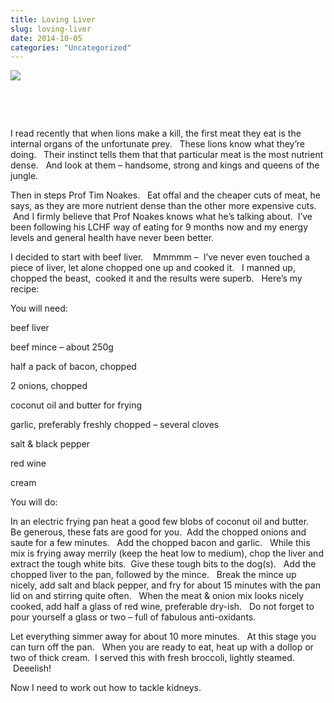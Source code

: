 ```yaml
---
title: Loving Liver
slug: loving-liver
date: 2014-10-05
categories: "Uncategorized"
---
```


<p><img src="https://res.cloudinary.com/dy6grlu8z/image/upload/v1558842167/j7t0bcuxzwrwf6zqpaho.jpg"/></p>
<p> </p>
<p> </p>
<p>I read recently that when lions make a kill, the first meat they eat is the internal organs of the unfortunate prey.   These lions know what they’re doing.   Their instinct tells them that that particular meat is the most nutrient dense.   And look at them – handsome, strong and kings and queens of the jungle.</p>
<p>Then in steps Prof Tim Noakes.   Eat offal and the cheaper cuts of meat, he says, as they are more nutrient dense than the other more expensive cuts.  And I firmly believe that Prof Noakes knows what he’s talking about.  I’ve been following his LCHF way of eating for 9 months now and my energy levels and general health have never been better.</p>
<p>I decided to start with beef liver.    Mmmmm –  I’ve never even touched a piece of liver, let alone chopped one up and cooked it.   I manned up, chopped the beast,  cooked it and the results were superb.   Here’s my recipe:</p>
<p>You will need:</p>
<p>beef liver</p>
<p>beef mince – about 250g</p>
<p>half a pack of bacon, chopped</p>
<p>2 onions, chopped</p>
<p>coconut oil and butter for frying</p>
<p>garlic, preferably freshly chopped – several cloves</p>
<p>salt &amp; black pepper</p>
<p>red wine</p>
<p>cream</p>
<p>You will do:</p>
<p>In an electric frying pan heat a good few blobs of coconut oil and butter.   Be generous, these fats are good for you.  Add the chopped onions and saute for a few minutes.   Add the chopped bacon and garlic.   While this mix is frying away merrily (keep the heat low to medium), chop the liver and extract the tough white bits.  Give these tough bits to the dog(s).   Add the chopped liver to the pan, followed by the mince.   Break the mince up nicely, add salt and black pepper, and fry for about 15 minutes with the pan lid on and stirring quite often.   When the meat &amp; onion mix looks nicely cooked, add half a glass of red wine, preferable dry-ish.   Do not forget to pour yourself a glass or two – full of fabulous anti-oxidants.</p>
<p>Let everything simmer away for about 10 more minutes.   At this stage you can turn off the pan.   When you are ready to eat, heat up with a dollop or two of thick cream.  I served this with fresh broccoli, lightly steamed.  Deeelish!</p>
<p>Now I need to work out how to tackle kidneys.</p>







